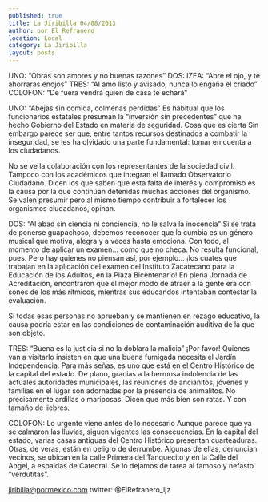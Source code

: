 ```yaml
---
published: true
title: La Jiribilla 04/08/2013
author: por El Refranero
location: Local
category: La Jiribilla
layout: posts
---
```


UNO: “Obras son amores y no buenas razones”
DOS: IZEA: “Abre el ojo, y te ahorraras enojos”
TRES: “Al amo listo y avisado, nunca lo engaña el criado”
COLOFON: “De fuera vendrá quien de casa te echará”

UNO: “Abejas sin comida, colmenas perdidas”
Es habitual que los funcionarios estatales presuman la “inversión sin precedentes” que ha hecho Gobierno del Estado en materia de seguridad.
Cosa que es cierta 
Sin embargo parece ser que, entre tantos recursos destinados a combatir la inseguridad, se les ha olvidado una parte fundamental: tomar en cuenta a los ciudadanos.

No se ve la colaboración con los representantes de la sociedad civil.
Tampoco con los académicos que integran el llamado Observatorio Ciudadano.
Dicen los que saben que esta falta de interés y compromiso es la causa por la que continúan detenidas muchas acciones del organismo.
Se valen presumir pero al mismo tiempo contribuir a fortalecer los organismos ciudadanos, opinan.

DOS: “Al abad sin ciencia ni conciencia, no le salva la inocencia”
Si se trata de ponerse guapachoso, debemos reconocer que la cumbia es un género musical que motiva, alegra y a veces hasta emociona.
Con todo, al momento de aplicar un examen… como que no checa.
No resulta funcional, pues.
Pero hay quienes no piensan así, por ejemplo… ¡los cuates que trabajan en la aplicación del examen del Instituto Zacatecano para la Educación de los Adultos, en la Plaza Bicentenario!
En plena Jornada de Acreditación, encontraron que el mejor modo de atraer a la gente era con sones de los más rítmicos, mientras sus educandos intentaban contestar la evaluación.

Si todas esas personas no aprueban y se mantienen en rezago educativo, la causa podría estar en las condiciones de contaminación auditiva de la que son objeto.

TRES: “Buena es la justicia si no la doblara la malicia”
¡Por favor!
Quienes van a visitarlo insisten en que una buena fumigada necesita el Jardín Independencia.
Para más señas, es uno que está en el Centro Histórico de la capital del estado.
De plano, gracias a la hermosa indolencia de las actuales autoridades municipales, las reuniones de ancianitos, jóvenes y familias en el lugar son adornadas por la presencia de animalitos.
No precisamente ardillas o mariposas.
Dicen que más bien son ratas.
Y con tamaño de liebres.

COLOFON: Lo urgente viene antes de lo necesario
Aunque parece que ya se calmaron las lluvias, siguen vigentes las consecuencias.
En la capital del estado, varias casas antiguas del Centro Histórico presentan cuarteaduras.
Otras, de veras, están en peligro de derrumbe.
Algunas de ellas, denuncian vecinos, se ubican en la calle Primera del Tanquecito y en la Calle del Angel, a espaldas de Catedral.
Se lo dejamos de tarea al famoso y nefasto “verdutitas”.

jiribilla@pormexico.com
twitter: @ElRefranero_ljz
